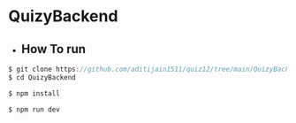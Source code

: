 # QuizyBackend



- ## How To run

```javascript
$ git clone https://github.com/aditijain1511/quiz12/tree/main/QuizyBackend-master
$ cd QuizyBackend

$ npm install

$ npm run dev
```
